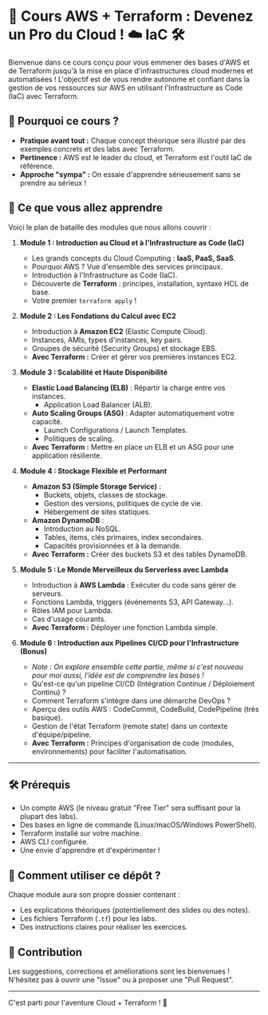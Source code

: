 # 🚀 Cours AWS + Terraform : Devenez un Pro du Cloud ! ☁️ IaC 🛠️

Bienvenue dans ce cours conçu pour vous emmener des bases d'AWS et de Terraform jusqu'à la mise en place d'infrastructures cloud modernes et automatisées ! L'objectif est de vous rendre autonome et confiant dans la gestion de vos ressources sur AWS en utilisant l'Infrastructure as Code (IaC) avec Terraform.

## 🤔 Pourquoi ce cours ?

-   **Pratique avant tout :** Chaque concept théorique sera illustré par des exemples concrets et des labs avec Terraform.
-   **Pertinence :** AWS est le leader du cloud, et Terraform est l'outil IaC de référence.
-   **Approche "sympa" :** On essaie d'apprendre sérieusement sans se prendre au sérieux !

## 🎯 Ce que vous allez apprendre

Voici le plan de bataille des modules que nous allons couvrir :

1.  **Module 1 : Introduction au Cloud et à l'Infrastructure as Code (IaC)**
    *   Les grands concepts du Cloud Computing : **IaaS, PaaS, SaaS**.
    *   Pourquoi AWS ? Vue d'ensemble des services principaux.
    *   Introduction à l'Infrastructure as Code (IaC).
    *   Découverte de **Terraform** : principes, installation, syntaxe HCL de base.
    *   Votre premier `terraform apply` !

2.  **Module 2 : Les Fondations du Calcul avec EC2**
    *   Introduction à **Amazon EC2** (Elastic Compute Cloud).
    *   Instances, AMIs, types d'instances, key pairs.
    *   Groupes de sécurité (Security Groups) et stockage EBS.
    *   **Avec Terraform :** Créer et gérer vos premières instances EC2.

3.  **Module 3 : Scalabilité et Haute Disponibilité**
    *   **Elastic Load Balancing (ELB)** : Répartir la charge entre vos instances.
        *   Application Load Balancer (ALB).
    *   **Auto Scaling Groups (ASG)** : Adapter automatiquement votre capacité.
        *   Launch Configurations / Launch Templates.
        *   Politiques de scaling.
    *   **Avec Terraform :** Mettre en place un ELB et un ASG pour une application résiliente.

4.  **Module 4 : Stockage Flexible et Performant**
    *   **Amazon S3 (Simple Storage Service)** :
        *   Buckets, objets, classes de stockage.
        *   Gestion des versions, politiques de cycle de vie.
        *   Hébergement de sites statiques.
    *   **Amazon DynamoDB** :
        *   Introduction au NoSQL.
        *   Tables, items, clés primaires, index secondaires.
        *   Capacités provisionnées et à la demande.
    *   **Avec Terraform :** Créer des buckets S3 et des tables DynamoDB.

5.  **Module 5 : Le Monde Merveilleux du Serverless avec Lambda**
    *   Introduction à **AWS Lambda** : Exécuter du code sans gérer de serveurs.
    *   Fonctions Lambda, triggers (événements S3, API Gateway...).
    *   Rôles IAM pour Lambda.
    *   Cas d'usage courants.
    *   **Avec Terraform :** Déployer une fonction Lambda simple.

6.  **Module 6 : Introduction aux Pipelines CI/CD pour l'Infrastructure (Bonus)**
    *   *Note : On explore ensemble cette partie, même si c'est nouveau pour moi aussi, l'idée est de comprendre les bases !*
    *   Qu'est-ce qu'un pipeline CI/CD (Intégration Continue / Déploiement Continu) ?
    *   Comment Terraform s'intègre dans une démarche DevOps ?
    *   Aperçu des outils AWS : CodeCommit, CodeBuild, CodePipeline (très basique).
    *   Gestion de l'état Terraform (remote state) dans un contexte d'équipe/pipeline.
    *   **Avec Terraform :** Principes d'organisation de code (modules, environnements) pour faciliter l'automatisation.

---

## 🛠️ Prérequis

*   Un compte AWS (le niveau gratuit "Free Tier" sera suffisant pour la plupart des labs).
*   Des bases en ligne de commande (Linux/macOS/Windows PowerShell).
*   Terraform installé sur votre machine.
*   AWS CLI configurée.
*   Une envie d'apprendre et d'expérimenter !

## 📖 Comment utiliser ce dépôt ?

Chaque module aura son propre dossier contenant :
*   Les explications théoriques (potentiellement des slides ou des notes).
*   Les fichiers Terraform (`.tf`) pour les labs.
*   Des instructions claires pour réaliser les exercices.

## 🤝 Contribution

Les suggestions, corrections et améliorations sont les bienvenues ! N'hésitez pas à ouvrir une "Issue" ou à proposer une "Pull Request".

---

C'est parti pour l'aventure Cloud + Terraform ! 🚀